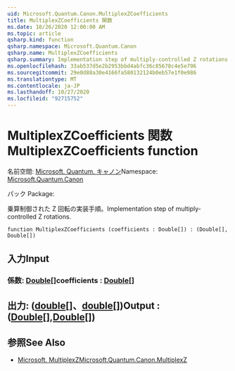 ```yaml
---
uid: Microsoft.Quantum.Canon.MultiplexZCoefficients
title: MultiplexZCoefficients 関数
ms.date: 10/26/2020 12:00:00 AM
ms.topic: article
qsharp.kind: function
qsharp.namespace: Microsoft.Quantum.Canon
qsharp.name: MultiplexZCoefficients
qsharp.summary: Implementation step of multiply-controlled Z rotations.
ms.openlocfilehash: 33ab537d5e2b2953bbd4abfc36c85678c4e5e796
ms.sourcegitcommit: 29e0d88a30e4166fa580132124b0eb57e1f0e986
ms.translationtype: MT
ms.contentlocale: ja-JP
ms.lasthandoff: 10/27/2020
ms.locfileid: "92715752"
---
```

# <a name="multiplexzcoefficients-function"></a><span data-ttu-id="5eae2-102">MultiplexZCoefficients 関数</span><span class="sxs-lookup"><span data-stu-id="5eae2-102">MultiplexZCoefficients function</span></span>

<span data-ttu-id="5eae2-103">名前空間: [Microsoft. Quantum. キャノン](xref:Microsoft.Quantum.Canon)</span><span class="sxs-lookup"><span data-stu-id="5eae2-103">Namespace: [Microsoft.Quantum.Canon](xref:Microsoft.Quantum.Canon)</span></span>

<span data-ttu-id="5eae2-104">パック [](https://nuget.org/packages/)</span><span class="sxs-lookup"><span data-stu-id="5eae2-104">Package: [](https://nuget.org/packages/)</span></span>


<span data-ttu-id="5eae2-105">乗算制御された Z 回転の実装手順。</span><span class="sxs-lookup"><span data-stu-id="5eae2-105">Implementation step of multiply-controlled Z rotations.</span></span>

```qsharp
function MultiplexZCoefficients (coefficients : Double[]) : (Double[], Double[])
```


## <a name="input"></a><span data-ttu-id="5eae2-106">入力</span><span class="sxs-lookup"><span data-stu-id="5eae2-106">Input</span></span>

### <a name="coefficients--double"></a><span data-ttu-id="5eae2-107">係数: [Double](xref:microsoft.quantum.lang-ref.double)[]</span><span class="sxs-lookup"><span data-stu-id="5eae2-107">coefficients : [Double](xref:microsoft.quantum.lang-ref.double)[]</span></span>





## <a name="output--doubledouble"></a><span data-ttu-id="5eae2-108">出力: ([double](xref:microsoft.quantum.lang-ref.double)[]、[double](xref:microsoft.quantum.lang-ref.double)[])</span><span class="sxs-lookup"><span data-stu-id="5eae2-108">Output : ([Double](xref:microsoft.quantum.lang-ref.double)[],[Double](xref:microsoft.quantum.lang-ref.double)[])</span></span>



## <a name="see-also"></a><span data-ttu-id="5eae2-109">参照</span><span class="sxs-lookup"><span data-stu-id="5eae2-109">See Also</span></span>

- [<span data-ttu-id="5eae2-110">Microsoft. MultiplexZ</span><span class="sxs-lookup"><span data-stu-id="5eae2-110">Microsoft.Quantum.Canon.MultiplexZ</span></span>](xref:Microsoft.Quantum.Canon.MultiplexZ)